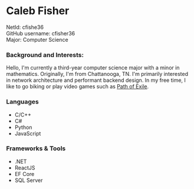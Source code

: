 # Caleb Fisher
NetId: cfishe36  
GitHub username: cfisher36  
Major: Computer Science  

### Background and Interests:
Hello, I'm currently a third-year computer science major with a minor in mathematics. Originally, I'm from Chattanooga, TN. I'm primarily interested in network architecture and performant backend design. In my free time, I like to go biking or play video games such as [Path of Exile](https://www.pathofexile.com/game).

### Languages
- C/C++
- C#
- Python
- JavaScript

### Frameworks & Tools
- .NET
- ReactJS
- EF Core
- SQL Server